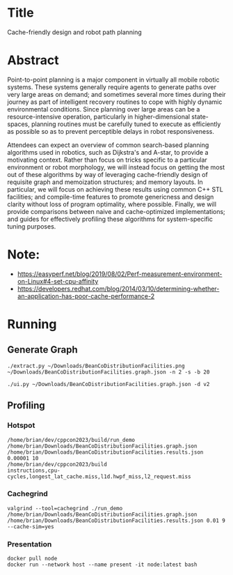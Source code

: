 # Title

Cache-friendly design and robot path planning


# Abstract

Point-to-point planning is a major component in virtually all mobile robotic systems. These systems generally require agents to generate paths over very large areas on demand; and sometimes several more times during their journey as part of intelligent recovery routines to cope with highly dynamic environmental conditions. Since planning over large areas can be a resource-intensive operation, particularly in higher-dimensional state-spaces, planning routines must be carefully tuned to execute as efficiently as possible so as to prevent perceptible delays in robot responsiveness.

Attendees can expect an overview of common search-based planning algorithms used in robotics, such as Dijkstra's and A-star, to provide a motivating context. Rather than focus on tricks specific to a particular environment or robot morphology, we will instead focus on getting the most out of these algorithms by way of leveraging cache-friendly design of requisite graph and memoization structures; and memory layouts. In particular, we will focus on achieving these results using common C++ STL facilities; and compile-time features to promote genericness and design clarity without loss of program optimality, where possible. Finally, we will provide comparisons between naive and cache-optimized implementations; and guides for effectively profiling these algorithms for system-specific tuning purposes.

# Note:
- https://easyperf.net/blog/2019/08/02/Perf-measurement-environment-on-Linux#4-set-cpu-affinity
- https://developers.redhat.com/blog/2014/03/10/determining-whether-an-application-has-poor-cache-performance-2


# Running

## Generate Graph

```
./extract.py ~/Downloads/BeanCoDistributionFacilities.png ~/Downloads/BeanCoDistributionFacilities.graph.json -n 2 -s -b 20
```

```
./ui.py ~/Downloads/BeanCoDistributionFacilities.graph.json -d v2
```

## Profiling

### Hotspot

```
/home/brian/dev/cppcon2023/build/run_demo
/home/brian/Downloads/BeanCoDistributionFacilities.graph.json /home/brian/Downloads/BeanCoDistributionFacilities.results.json 0.00001 10
/home/brian/dev/cppcon2023/build
instructions,cpu-cycles,longest_lat_cache.miss,l1d.hwpf_miss,l2_request.miss
```

### Cachegrind

```
valgrind --tool=cachegrind ./run_demo /home/brian/Downloads/BeanCoDistributionFacilities.graph.json /home/brian/Downloads/BeanCoDistributionFacilities.results.json 0.01 9 --cache-sim=yes
```


### Presentation

```
docker pull node
docker run --network host --name present -it node:latest bash

